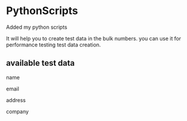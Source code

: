 # PythonScripts
Added my python scripts

It will help you to create test data in the bulk numbers. 
you can use it for performance testing test data creation. 

## available test data 
name

email

address

company
